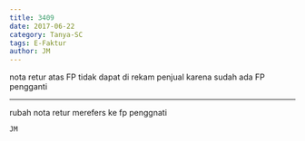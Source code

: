 ```yaml
---
title: 3409
date: 2017-06-22
category: Tanya-SC
tags: E-Faktur
author: JM
---
```


nota retur atas FP tidak dapat di rekam penjual karena sudah ada FP pengganti

---

rubah nota retur merefers ke fp penggnati

`JM`
